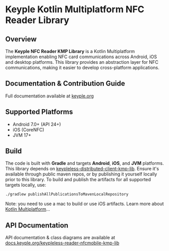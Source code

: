 # Keyple Kotlin Multiplatform NFC Reader Library

## Overview
The **Keyple NFC Reader KMP Library** is a Kotlin Multiplatform implementation enabling NFC card communications across
Android, iOS and desktop platforms. This library provides an abstraction layer for NFC communications, making it easier
to develop cross-platform applications.

## Documentation & Contribution Guide
Full documentation available at [keyple.org](https://keyple.org)

## Supported Platforms
- Android 7.0+ (API 24+)
- iOS (CoreNFC)
- JVM 17+

## Build
The code is built with **Gradle** and targets **Android**, **iOS**, and **JVM** platforms.
This library depends on [keypleless-distributed-client-kmp-lib](https://github.com/eclipse-keyple/keypleless-distributed-client-kmp-lib).
Ensure it's available through public maven repos, or by publishing it yourself locally prior to this library. 
To build and publish the artifacts for all supported targets locally, use:
```
./gradlew publishAllPublicationsToMavenLocalRepository
```
Note: you need to use a mac to build or use iOS artifacts. Learn more about [Kotlin Multiplatform](https://www.jetbrains.com/help/kotlin-multiplatform-dev/get-started.html)…

## API Documentation
API documentation & class diagrams are available
at [docs.keyple.org/keypleless-reader-nfcmobile-kmp-lib](https://docs.keyple.org/keypleless-reader-nfcmobile-kmp-lib/)